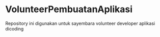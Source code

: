 # VolunteerPembuatanAplikasi
Repository ini digunakan untuk sayembara volunteer developer aplikasi dicoding 
